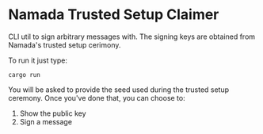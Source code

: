 # Namada Trusted Setup Claimer

CLI util to sign arbitrary messages with. The signing keys are obtained from
Namada's trusted setup cerimony.

To run it just type:

```shell
cargo run
```

You will be asked to provide the seed used during the trusted setup ceremony.
Once you've done that, you can choose to:

1. Show the public key
2. Sign a message
